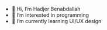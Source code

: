 - 👋 Hi, I’m Hadjer Benabdallah 
- 👀 I’m interested in programming 
- 🌱 I’m currently learning UI/UX design 

<!---
Hadjerben03/Hadjerben03 is a ✨ special ✨ repository because its `README.md` (this file) appears on your GitHub profile.
You can click the Preview link to take a look at your changes.
--->
